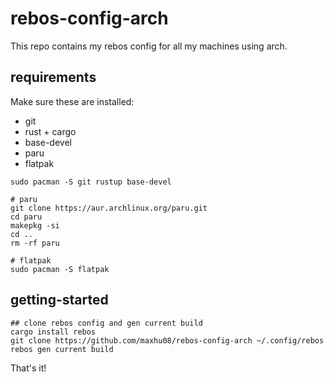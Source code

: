 # rebos-config-arch

This repo contains my rebos config for all my machines using arch.

## requirements

Make sure these are installed:

- git
- rust + cargo
- base-devel
- paru
- flatpak

```shell
sudo pacman -S git rustup base-devel

# paru
git clone https://aur.archlinux.org/paru.git
cd paru
makepkg -si
cd ..
rm -rf paru

# flatpak
sudo pacman -S flatpak
```

## getting-started

```shell
## clone rebos config and gen current build
cargo install rebos
git clone https://github.com/maxhu08/rebos-config-arch ~/.config/rebos
rebos gen current build
```

That's it!
